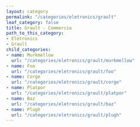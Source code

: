 ```yaml
---
layout: category
permalink: "/categories/eletronics/grault"
leaf_category: false
title: Grault - Commercia
path_to_this_category:
- Eletronics
- Grault
child_categories:
- name: Murkmellow
  url: "/categories/eletronics/grault/murkmellow"
- name: Foo
  url: "/categories/eletronics/grault/foo"
- name: Corge
  url: "/categories/eletronics/grault/corge"
- name: Platpor
  url: "/categories/eletronics/grault/platpor"
- name: Baz
  url: "/categories/eletronics/grault/baz"
- name: Plugh
  url: "/categories/eletronics/grault/plugh"
---
```

